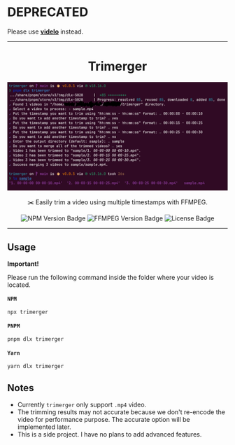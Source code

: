 # DEPRECATED

Please use **[videlo](https://github.com/lamualfa/videlo)** instead.

<hr>

<h1 align="center">Trimerger</h1> 

<p align="center">
  <img alt="Screenshot" src="https://raw.githubusercontent.com/lamualfa/trimerger/main/screenshot.png" width="640" />
</p>

<p align="center">
  ✂️ Easily trim a video using multiple timestamps with FFMPEG.
</p>

<p align="center">
  <img alt="NPM Version Badge" src="https://badgen.net/npm/v/trimerger?color=red">
  <img alt="FFMPEG Version Badge" src="https://badgen.net/static/ffmpeg/6.0/green">
  <img alt="License Badge" src="https://badgen.net/github/license/lamualfa/trimerger?color=purple">
</p>

<hr/>

## Usage

**Important!**

Please run the following command inside the folder where your video is located.

**`NPM`**
```bash
npx trimerger
```

**`PNPM`**
```bash
pnpm dlx trimerger
```

**`Yarn`**
```bash
yarn dlx trimerger
```

## Notes

- Currently `trimerger` only support `.mp4` video.
- The trimming results may not accurate because we don't re-encode the video for performance purpose. The accurate option will be implemented later.
- This is a side project. I have no plans to add advanced features.
